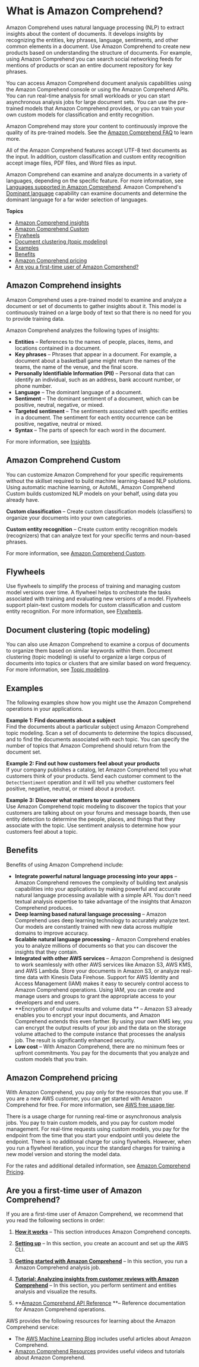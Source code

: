 # What is Amazon Comprehend?<a name="what-is"></a>

Amazon Comprehend uses natural language processing \(NLP\) to extract insights about the content of documents\. It develops insights by recognizing the entities, key phrases, language, sentiments, and other common elements in a document\. Use Amazon Comprehend to create new products based on understanding the structure of documents\. For example, using Amazon Comprehend you can search social networking feeds for mentions of products or scan an entire document repository for key phrases\.

You can access Amazon Comprehend document analysis capabilities using the Amazon Comprehend console or using the Amazon Comprehend APIs\. You can run real\-time analysis for small workloads or you can start asynchronous analysis jobs for large document sets\. You can use the pre\-trained models that Amazon Comprehend provides, or you can train your own custom models for classification and entity recognition\.

Amazon Comprehend may store your content to continuously improve the quality of its pre\-trained models\. See the [Amazon Comprehend FAQ](https://aws.amazon.com/comprehend/faqs/) to learn more\. 

All of the Amazon Comprehend features accept UTF\-8 text documents as the input\. In addition, custom classification and custom entity recognition accept image files, PDF files, and Word files as input\. 

Amazon Comprehend can examine and analyze documents in a variety of languages, depending on the specific feature\. For more information, see [Languages supported in Amazon Comprehend](supported-languages.md)\. Amazon Comprehend's [Dominant language](how-languages.md) capability can examine documents and determine the dominant language for a far wider selection of languages\.

**Topics**
+ [Amazon Comprehend insights](#what-is-insights)
+ [Amazon Comprehend Custom](#how-doc-class)
+ [Flywheels](#how-flywheels)
+ [Document clustering \(topic modeling\)](#how-topics)
+ [Examples](#how-examples)
+ [Benefits](#how-benefits)
+ [Amazon Comprehend pricing](#what-pricing)
+ [Are you a first\-time user of Amazon Comprehend?](#first-time-user)

## Amazon Comprehend insights<a name="what-is-insights"></a>

Amazon Comprehend uses a pre\-trained model to examine and analyze a document or set of documents to gather insights about it\. This model is continuously trained on a large body of text so that there is no need for you to provide training data\. 

Amazon Comprehend analyzes the following types of insights:
+ **Entities** – References to the names of people, places, items, and locations contained in a document\. 
+ **Key phrases** – Phrases that appear in a document\. For example, a document about a basketball game might return the names of the teams, the name of the venue, and the final score\. 
+ **Personally Identifiable Information \(PII\)** – Personal data that can identify an individual, such as an address, bank account number, or phone number\. 
+ **Language** – The dominant language of a document\. 
+ **Sentiment** – The dominant sentiment of a document, which can be positive, neutral, negative, or mixed\. 
+ **Targeted sentiment** – The sentiments associated with specific entities in a document\. The sentiment for each entity occurrence can be positive, negative, neutral or mixed\. 
+ **Syntax** – The parts of speech for each word in the document\. 

For more information, see [Insights](concepts-insights.md)\.

## Amazon Comprehend Custom<a name="how-doc-class"></a>

You can customize Amazon Comprehend for your specific requirements without the skillset required to build machine learning\-based NLP solutions\. Using automatic machine learning, or AutoML, Amazon Comprehend Custom builds customized NLP models on your behalf, using data you already have\.

**Custom classification** – Create custom classification models \(classifiers\) to organize your documents into your own categories\. 

**Custom entity recognition** – Create custom entity recognition models \(recognizers\) that can analyze text for your specific terms and noun\-based phrases\. 

For more information, see [Amazon Comprehend Custom](concepts-custom.md)\. 

## Flywheels<a name="how-flywheels"></a>

Use flywheels to simplify the process of training and managing custom model versions over time\. A flywheel helps to orchestrate the tasks associated with training and evaluating new versions of a model\. Flywheels support plain\-text custom models for custom classification and custom entity recognition\. For more information, see [Flywheels](flywheels.md)\.

## Document clustering \(topic modeling\)<a name="how-topics"></a>

You can also use Amazon Comprehend to examine a corpus of documents to organize them based on similar keywords within them\. Document clustering \(topic modeling\) is useful to organize a large corpus of documents into topics or clusters that are similar based on word frequency\. For more information, see [Topic modeling](topic-modeling.md)\.

## Examples<a name="how-examples"></a>

The following examples show how you might use the Amazon Comprehend operations in your applications\.

**Example 1: Find documents about a subject**  
Find the documents about a particular subject using Amazon Comprehend topic modeling\. Scan a set of documents to determine the topics discussed, and to find the documents associated with each topic\. You can specify the number of topics that Amazon Comprehend should return from the document set\.  
 

**Example 2: Find out how customers feel about your products**  
If your company publishes a catalog, let Amazon Comprehend tell you what customers think of your products\. Send each customer comment to the `DetectSentiment` operation and it will tell you whether customers feel positive, negative, neutral, or mixed about a product\.   
 

**Example 3: Discover what matters to your customers**  
Use Amazon Comprehend topic modeling to discover the topics that your customers are talking about on your forums and message boards, then use entity detection to determine the people, places, and things that they associate with the topic\. Use sentiment analysis to determine how your customers feel about a topic\.

## Benefits<a name="how-benefits"></a>

Benefits of using Amazon Comprehend include:
+ **Integrate powerful natural language processing into your apps** – Amazon Comprehend removes the complexity of building text analysis capabilities into your applications by making powerful and accurate natural language processing available with a simple API\. You don't need textual analysis expertise to take advantage of the insights that Amazon Comprehend produces\.
+ **Deep learning based natural language processing** – Amazon Comprehend uses deep learning technology to accurately analyze text\. Our models are constantly trained with new data across multiple domains to improve accuracy\.
+ **Scalable natural language processing** – Amazon Comprehend enables you to analyze millions of documents so that you can discover the insights that they contain\.
+ **Integrated with other AWS services** – Amazon Comprehend is designed to work seamlessly with other AWS services like Amazon S3, AWS KMS, and AWS Lambda\. Store your documents in Amazon S3, or analyze real\-time data with Kinesis Data Firehose\. Support for AWS Identity and Access Management \(IAM\) makes it easy to securely control access to Amazon Comprehend operations\. Using IAM, you can create and manage users and groups to grant the appropriate access to your developers and end users\.
+ **Encryption of output results and volume data ** – Amazon S3 already enables you to encrypt your input documents, and Amazon Comprehend extends this even farther\. By using your own KMS key, you can encrypt the output results of your job and the data on the storage volume attached to the compute instance that processes the analysis job\. The result is significantly enhanced security\.
+ **Low cost** – With Amazon Comprehend, there are no minimum fees or upfront commitments\. You pay for the documents that you analyze and custom models that you train\. 

## Amazon Comprehend pricing<a name="what-pricing"></a>

With Amazon Comprehend, you pay only for the resources that you use\. If you are a new AWS customer, you can get started with Amazon Comprehend for free\. For more information, see [AWS free usage tier](https://aws.amazon.com/free/)\.

There is a usage charge for running real\-time or asynchronous analysis jobs\. You pay to train custom models, and you pay for custom model management\. For real\-time requests using custom models, you pay for the endpoint from the time that you start your endpoint until you delete the endpoint\. There is no additional charge for using flywheels\. However, when you run a flywheel iteration, you incur the standard charges for training a new model version and storing the model data\.

For the rates and additional detailed information, see [Amazon Comprehend Pricing](http://aws.amazon.com/comprehend/pricing)\.

## Are you a first\-time user of Amazon Comprehend?<a name="first-time-user"></a>

If you are a first\-time user of Amazon Comprehend, we recommend that you read the following sections in order:

1. **[How it works](how-it-works.md)** – This section introduces Amazon Comprehend concepts\. 

1. **[Setting up](setting-up.md)** – In this section, you create an account and set up the AWS CLI\. 

1. **[Getting started with Amazon Comprehend](getting-started.md)** – In this section, you run a Amazon Comprehend analysis job\. 

1. **[Tutorial: Analyzing insights from customer reviews with Amazon Comprehend](tutorial-reviews.md)** – In this section, you perform sentiment and entities analysis and visualize the results\.

1. **[Amazon Comprehend API Reference](https://docs.aws.amazon.com/comprehend/latest/APIReference/welcome.html) **– Reference documentation for Amazon Comprehend operations\.

AWS provides the following resources for learning about the Amazon Comprehend service:
+ The [AWS Machine Learning Blog](http://aws.amazon.com/blogs/machine-learning/ ) includes useful articles about Amazon Comprehend\.
+ [Amazon Comprehend Resources](http://aws.amazon.com/comprehend/resources/) provides useful videos and tutorials about Amazon Comprehend\.